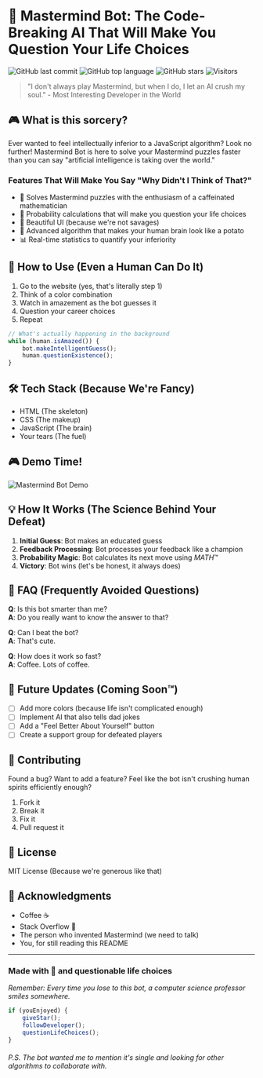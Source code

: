 # 🧠 Mastermind Bot: The Code-Breaking AI That Will Make You Question Your Life Choices

![GitHub last commit](https://img.shields.io/github/last-commit/yourusername/mastermind-bot)
![GitHub top language](https://img.shields.io/github/languages/top/yourusername/mastermind-bot)
![GitHub stars](https://img.shields.io/github/stars/yourusername/mastermind-bot)
![Visitors](https://visitor-badge.laobi.icu/badge?page_id=yourusername.mastermind-bot)

> "I don't always play Mastermind, but when I do, I let an AI crush my soul." - Most Interesting Developer in the World

## 🎮 What is this sorcery?

Ever wanted to feel intellectually inferior to a JavaScript algorithm? Look no further! Mastermind Bot is here to solve your Mastermind puzzles faster than you can say "artificial intelligence is taking over the world."

### Features That Will Make You Say "Why Didn't I Think of That?"

* 🚀 Solves Mastermind puzzles with the enthusiasm of a caffeinated mathematician
* 🎯 Probability calculations that will make you question your life choices
* 🎨 Beautiful UI (because we're not savages)
* 🤖 Advanced algorithm that makes your human brain look like a potato
* 📊 Real-time statistics to quantify your inferiority

## 🎯 How to Use (Even a Human Can Do It)

1. Go to the website (yes, that's literally step 1)
2. Think of a color combination
3. Watch in amazement as the bot guesses it
4. Question your career choices
5. Repeat

```js
// What's actually happening in the background
while (human.isAmazed()) {
    bot.makeIntelligentGuess();
    human.questionExistence();
}
```

## 🛠️ Tech Stack (Because We're Fancy)

* HTML (The skeleton)
* CSS (The makeup)
* JavaScript (The brain)
* Your tears (The fuel)

## 🎮 Demo Time!

![Mastermind Bot Demo](https://media.giphy.com/media/your-gif-id-here/giphy.gif)

## 💡 How It Works (The Science Behind Your Defeat)

1. **Initial Guess**: Bot makes an educated guess
2. **Feedback Processing**: Bot processes your feedback like a champion
3. **Probability Magic**: Bot calculates its next move using *MATH*™
4. **Victory**: Bot wins (let's be honest, it always does)

## 🤔 FAQ (Frequently Avoided Questions)

**Q**: Is this bot smarter than me?  
**A**: Do you really want to know the answer to that?

**Q**: Can I beat the bot?  
**A**: That's cute.

**Q**: How does it work so fast?  
**A**: Coffee. Lots of coffee.

## 🚀 Future Updates (Coming Soon™)

- [ ] Add more colors (because life isn't complicated enough)
- [ ] Implement AI that also tells dad jokes
- [ ] Add a "Feel Better About Yourself" button
- [ ] Create a support group for defeated players

## 🤝 Contributing

Found a bug? Want to add a feature? Feel like the bot isn't crushing human spirits efficiently enough?

1. Fork it
2. Break it
3. Fix it
4. Pull request it

## 📜 License

MIT License (Because we're generous like that)

## 🙏 Acknowledgments

* Coffee ☕
* Stack Overflow 🚀
* The person who invented Mastermind (we need to talk)
* You, for still reading this README

---

### Made with 💖 and questionable life choices

*Remember: Every time you lose to this bot, a computer science professor smiles somewhere.*

```js
if (youEnjoyed) {
    giveStar();
    followDeveloper();
    questionLifeChoices();
}
```

###### P.S. The bot wanted me to mention it's single and looking for other algorithms to collaborate with.
